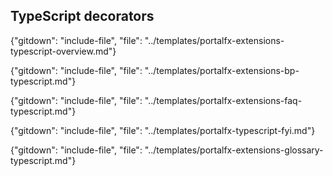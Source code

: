 ## TypeScript decorators 

 {"gitdown": "include-file", "file": "../templates/portalfx-extensions-typescript-overview.md"}

{"gitdown": "include-file", "file": "../templates/portalfx-extensions-bp-typescript.md"}

{"gitdown": "include-file", "file": "../templates/portalfx-extensions-faq-typescript.md"}

{"gitdown": "include-file", "file": "../templates/portalfx-typescript-fyi.md"}

{"gitdown": "include-file", "file": "../templates/portalfx-extensions-glossary-typescript.md"}

